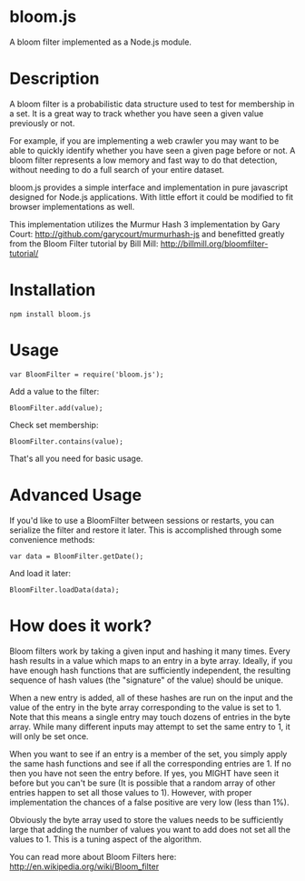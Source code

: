 bloom.js
========

A bloom filter implemented as a Node.js module. 

Description
========
A bloom filter is a probabilistic data structure used to test for membership in a set. It is a great way to track whether you have seen a given value previously or not. 

For example, if you are implementing a web crawler you may want to be able to quickly identify whether you have seen a given page before or not. A bloom filter represents a low memory and fast way to do that detection, without needing to do a full search of your entire dataset.

bloom.js provides a simple interface and implementation in pure javascript designed for Node.js applications. With little effort it could be modified to fit browser implementations as well.

This implementation utilizes the Murmur Hash 3 implementation by Gary Court: http://github.com/garycourt/murmurhash-js and benefitted greatly from the Bloom Filter tutorial by Bill Mill: http://billmill.org/bloomfilter-tutorial/

Installation
========
    npm install bloom.js
    
Usage
========
    var BloomFilter = require('bloom.js');

Add a value to the filter:

    BloomFilter.add(value); 
    
Check set membership:

    BloomFilter.contains(value);
    
That's all you need for basic usage.

Advanced Usage
========
If you'd like to use a BloomFilter between sessions or restarts, you can serialize the filter and restore it later. This is accomplished through some convenience methods:

    var data = BloomFilter.getDate();
    
And load it later:

    BloomFilter.loadData(data);

How does it work?
========
Bloom filters work by taking a given input and hashing it many times. Every hash results in a value which maps to an entry in a byte array. Ideally, if you have enough hash functions that are sufficiently independent, the resulting sequence of hash values (the "signature" of the value) should be unique. 

When a new entry is added, all of these hashes are run on the input and the value of the entry in the byte array corresponding to the value is set to 1. Note that this means a single entry may touch dozens of entries in the byte array. While many different inputs may attempt to set the same entry to 1, it will only be set once. 

When you want to see if an entry is a member of the set, you simply apply the same hash functions and see if all the corresponding entries are 1. If no then you have not seen the entry before. If yes, you MIGHT have seen it before but you can't be sure (It is possible that a random array of other entries happen to set all those values to 1). However, with proper implementation the chances of a false positive are very low (less than 1%). 

Obviously the byte array used to store the values needs to be sufficiently large that adding the number of values you want to add does not set all the values to 1. This is a tuning aspect of the algorithm.

You can read more about Bloom Filters here: http://en.wikipedia.org/wiki/Bloom_filter
